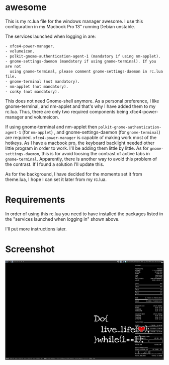 awesome
=======

This is my rc.lua file for the windows manager awesome. I use this
configuration in my Macbook Pro 13" running Debian unstable.

The services launched when logging in are:

    - xfce4-power-manager.
    - volumeicon.
    - polkit-gnome-authentication-agent-1 (mandatory if using nm-applet).
    - gnome-settings-daemon (mandatory if using gnome-terminal). If you are not
      using gnome-terminal, please comment gnome-settings-daemon in rc.lua file.
    - gnome-terminal (not mandatory).
    - nm-applet (not mandatory).
    - conky (not mandatory).

This does not need Gnome-shell anymore. As a personal preference, I like
gnome-terminal, and nm-applet and that's why I have added them to my rc.lua.
Thus, there are only two required components being xfce4-power-manager and
volumeicon.

If using gnome-terminal and nm-applet then `polkit-gnome-authentication-agent-1`
(for `nm-applet`) , and gnome-settings-daemon (for `gnome-terminal`) are required.
`xfce4-power-manager` is capable of making work most of the hotkeys. As I have
a macbook pro, the keyboard backlight needed other little program in order to
work. I'll be adding them little by little. As for `gnome-settings-daemon`, this
is for avoid loosing the contrast of active tabs in `gnome-terminal`. Apparently,
there is another way to avoid this problem of the contrast. If I found
a solution I'll update this.

As for the background, I have decided for the moments set it from theme.lua,
I hope I can set it later from my rc.lua.

Requirements
============

In order of using this rc.lua you need to have installed the packages listed in
the "services launched when logging in" shown above.

I'll put more instructions later.

Screenshot
==========

![Alt text](screenshots/Screenshot.png?raw=true)
